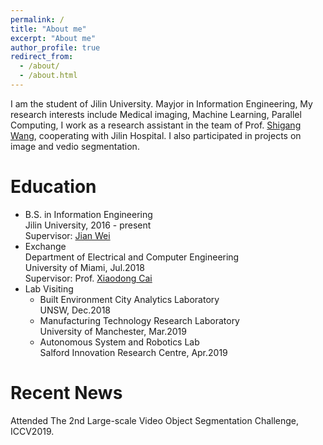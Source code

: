 ```yaml
---
permalink: /
title: "About me"
excerpt: "About me"
author_profile: true
redirect_from: 
  - /about/
  - /about.html
---
```


I am the student of Jilin University. Mayjor in Information Engineering, My research interests include Medical imaging, Machine Learning, Parallel Computing, I work as a research assistant in the team of Prof. [Shigang Wang](http://dce.jlu.edu.cn/info/1066/5106.htm), cooperating with Jilin Hospital. I also participated in projects on image and vedio segmentation.

Education
======
* B.S. in Information Engineering  
  Jilin University, 2016 - present  
  Supervisor: [Jian Wei](https://wei-jian.github.io/publications/)
* Exchange  
  Department of Electrical and Computer Engineering  
  University of Miami, Jul.2018  
  Supervisor: Prof. [Xiaodong Cai](https://www.umcoe.miami.edu/faculty-directory/name/xiaodong-cai/)
* Lab Visiting  
  * Built Environment City Analytics Laboratory  
    UNSW, Dec.2018   
  * Manufacturing Technology Research Laboratory  
    University of Manchester, Mar.2019  
  * Autonomous System and Robotics Lab  
    Salford Innovation Research Centre, Apr.2019  




Recent News
======
Attended The 2nd Large-scale Video Object Segmentation Challenge, ICCV2019.